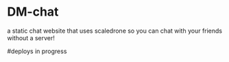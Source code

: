 # DM-chat
a static chat website that uses scaledrone so you can chat with your friends without a server!

#deploys
in progress
